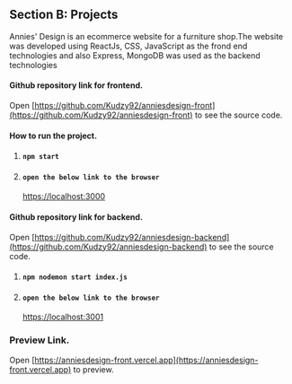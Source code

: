 ## Section B: Projects

Annies' Design is an ecommerce website for a furniture shop.The website was developed using ReactJs, CSS, JavaScript as the frond end technologies and also Express, MongoDB was used as the backend technologies

#### Github repository link for frontend.  

Open [https://github.com/Kudzy92/anniesdesign-front](https://github.com/Kudzy92/anniesdesign-front) to see the source code.

#### How to run the project.

1. #### `npm start`
2. #### `open the below link to the browser`
   [https://localhost:3000](https://localhost:3000)

#### Github repository link for backend.

Open [https://github.com/Kudzy92/anniesdesign-backend](https://github.com/Kudzy92/anniesdesign-backend) to see the source code.

1. #### `npm nodemon start index.js`
2. #### `open the below link to the browser`
   [https://localhost:3001](https://localhost:3001)

### Preview Link.

Open [https://anniesdesign-front.vercel.app](https://anniesdesign-front.vercel.app) to preview.
